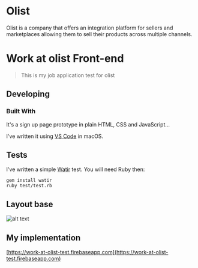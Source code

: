 # Olist

Olist is a company that offers an integration platform for sellers and marketplaces allowing them to sell their products across multiple channels.

# Work at olist Front-end
> This is my job application test for olist

## Developing

### Built With
It's a sign up page prototype in plain HTML, CSS and JavaScript...

I've written it using [VS Code](https://code.visualstudio.com/) in macOS.

## Tests

I've written a simple [Watir](http://watir.com/) test. You will need Ruby then:

```shell
gem install watir
ruby test/test.rb
```

## Layout base

![alt text](https://raw.githubusercontent.com/dirceup/work-at-olist-front/master/layout.png)

## My implementation

[https://work-at-olist-test.firebaseapp.com](https://work-at-olist-test.firebaseapp.com)